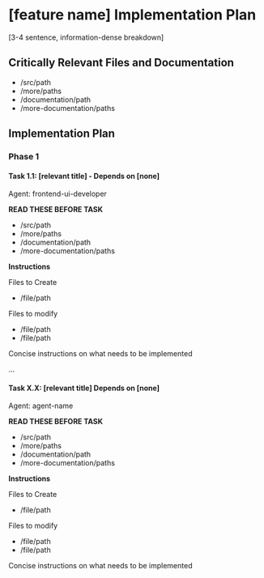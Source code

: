# [feature name] Implementation Plan
[3-4 sentence, information-dense breakdown]

## Critically Relevant Files and Documentation
- /src/path
- /more/paths
- /documentation/path
- /more-documentation/paths

## Implementation Plan

### Phase 1

#### Task 1.1: [relevant title] - Depends on [none]
Agent: frontend-ui-developer

**READ THESE BEFORE TASK**
- /src/path
- /more/paths
- /documentation/path
- /more-documentation/paths

**Instructions**

Files to Create
- /file/path

Files to modify
- /file/path
- /file/path

Concise instructions on what needs to be implemented

...

#### Task X.X: [relevant title] Depends on [none]
Agent: agent-name

**READ THESE BEFORE TASK**
- /src/path
- /more/paths
- /documentation/path
- /more-documentation/paths

**Instructions**

Files to Create
- /file/path

Files to modify
- /file/path
- /file/path

Concise instructions on what needs to be implemented
